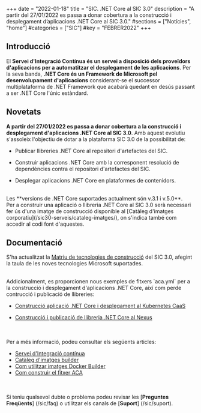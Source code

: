 +++
date        = "2022-01-18"
title       = "SIC. .NET Core al SIC 3.0"
description = "A partir del 27/01/2022 es passa a donar cobertura a la construcció i desplegament d’aplicacions .NET Core al SIC 3.0."
#sections    = ["Notícies", "home"]
#categories  = ["SIC"]
#key         = "FEBRER2022"
+++

## Introducció

El **Servei d'Integració Contínua és un servei a disposició dels proveïdors d'aplicacions per a automatitzar el desplegament
de les aplicacions**. Per la seva banda, **.NET Core és un Framework de Microsoft pel desenvolupament d'aplicacions** considerant-se
el successor multiplataforma de .NET Framework que acabarà quedant en desús passant a ser .NET Core l'únic estàndard.

## Novetats

**A partir del 27/01/2022 es passa a donar cobertura a la construcció i desplegament d'aplicacions .NET Core al SIC 3.0**.
Amb aquest evolutiu s'assoleix l'objectiu de dotar a la plataforma SIC 3.0 de la possibilitat de:

* Publicar llibreries .NET Core al repositori d'artefactes del SIC.

* Construir aplicacions .NET Core amb la corresponent resolució de dependències contra el
repositori d'artefactes del SIC.

* Desplegar aplicacions .NET Core en plataformes de contenidors.

<br/>
Les **versions de .NET Core suportades actualment són v.3.1 i v.5.0**.

<br/>
Per a construir una aplicació o llibreria .NET Core al SIC 3.0 serà necessari fer ús d'una imatge de construcció disponible al
[Catàleg d'imatges corporatiu](/sic30-serveis/cataleg-imatges/), on s'indica també com accedir al codi font d'aquestes.

## Documentació

S'ha actualitzat la [Matriu de tecnologies de construcció](/sic30-serveis/ci/#matriu-de-tecnologies-de-construcció) del SIC 3.0,
afegint la taula de les noves tecnologies Microsoft suportades.

<br/>
Addicionalment, es proporcionen nous exemples de fitxers `aca.yml` per a la construcció i desplegament d'aplicacions .NET Core,
així com perde contrucció i publicació de llibreries:

* [Construcció aplicació .NET Core i desplegament al Kubernetes CaaS](/related/sic/3.0/aca_const_despl_dotnet_kubernetes_caas.yml)

* [Construcció i publicació de llibreria .NET Core al Nexus](/related/sic/3.0/aca_const_publi_nexus_dotnet_lib.yml)

<br/><br/>
Per a més informació, podeu consultar els següents articles:

- [Servei d'Integració contínua](/sic30-serveis/ci/)
- [Catàleg d'imatges builder](/sic30-serveis/cataleg-imatges/)
- [Com utilitzar imatges Docker Builder](/howtos/2021-07-13-SIC-Howto-utilitzar-imatges-docker-builder/)
- [Com construir el fitxer ACA](/sic30-guies/fitxer-aca/)

<br/><br/>
Si teniu qualsevol dubte o problema podeu revisar les [**Preguntes Freqüents**] (/sic/faq) o utilitzar els canals de [**Suport**] (/sic/suport).